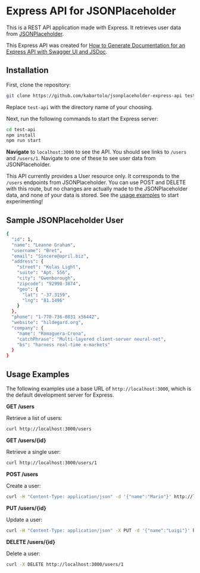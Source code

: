# Express API for JSONPlaceholder

This is a REST API application made with Express. It retrieves user data from [JSONPlaceholder](https://jsonplaceholder.typicode.com/).

This Express API was created for [How to Generate Documentation for an Express API with Swagger UI and JSDoc](https://dev.to/kabartolo/how-to-document-an-express-api-with-swagger-ui-and-jsdoc-50do).

## Installation

First, clone the repository:

```sh
git clone https://github.com/kabartolo/jsonplaceholder-express-api test-api 

```

Replace `test-api` with the directory name of your choosing.

Next, run the following commands to start the Express server:

```sh
cd test-api
npm install
npm run start

```

**Navigate** to `localhost:3000` to see the API. You should see links to `/users` and `/users/1`. Navigate to one of these to see user data from JSONPlaceholder.

This API currently provides a User resource only. It corresponds to the `/users` endpoints from JSONPlaceholder. You can use POST and DELETE with this route, but no changes are actually made to the JSONPlaceholder data, and none of your data is stored. See the [usage examples](#usage-examples) to start experimenting!

## Sample JSONPlaceholder User

```sh
{
  "id": 1,
  "name": "Leanne Graham",
  "username": "Bret",
  "email": "Sincere@april.biz",
  "address": {
    "street": "Kulas Light",
    "suite": "Apt. 556",
    "city": "Gwenborough",
    "zipcode": "92998-3874",
    "geo": {
      "lat": "-37.3159",
      "lng": "81.1496"
    }
  },
  "phone": "1-770-736-8031 x56442",
  "website": "hildegard.org",
  "company": {
    "name": "Romaguera-Crona",
    "catchPhrase": "Multi-layered client-server neural-net",
    "bs": "harness real-time e-markets"
  }
}
```

## Usage Examples

The following examples use a base URL of `http://localhost:3000`, which is the default development server for Express.

**GET /users**

Retrieve a list of users:

```sh
curl http://localhost:3000/users
```

**GET /users/{id}**

Retrieve a single user:

```sh
curl http://localhost:3000/users/1
```
**POST /users**

Create a user:

```sh
curl -H "Content-Type: application/json" -d '{"name":"Mario"}' http://localhost:3000/users
```

**PUT /users/{id}**

Update a user:

```sh
curl -H "Content-Type: application/json" -X PUT -d '{"name":"Luigi"}' http://localhost:3000/users/1
```

**DELETE /users/{id}**

Delete a user:

```sh
curl -X DELETE http://localhost:3000/users/1
```
